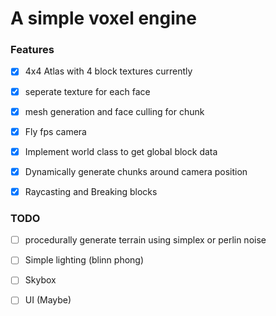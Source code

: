 # A simple voxel engine

### Features

- [x] 4x4 Atlas with 4 block textures currently  

- [x] seperate texture for each face  

- [x] mesh generation and face culling for chunk

- [x] Fly fps camera

- [x] Implement world class to get global block data

- [x] Dynamically generate chunks around camera position

- [x] Raycasting and Breaking blocks

### TODO

- [ ] procedurally generate terrain using simplex or perlin noise

- [ ] Simple lighting (blinn phong)

- [ ] Skybox

- [ ] UI (Maybe)
